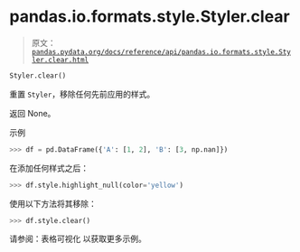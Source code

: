 # pandas.io.formats.style.Styler.clear

> 原文：[`pandas.pydata.org/docs/reference/api/pandas.io.formats.style.Styler.clear.html`](https://pandas.pydata.org/docs/reference/api/pandas.io.formats.style.Styler.clear.html)

```py
Styler.clear()
```

重置 `Styler`，移除任何先前应用的样式。

返回 None。

示例

```py
>>> df = pd.DataFrame({'A': [1, 2], 'B': [3, np.nan]}) 
```

在添加任何样式之后：

```py
>>> df.style.highlight_null(color='yellow') 
```

使用以下方法将其移除：

```py
>>> df.style.clear() 
```

请参阅：表格可视化 以获取更多示例。
